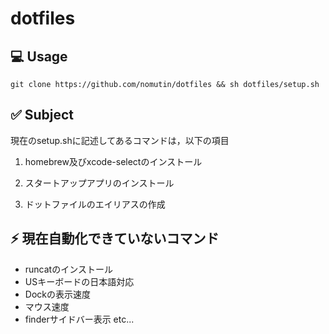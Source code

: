 # dotfiles
## 💻 Usage
```
git clone https://github.com/nomutin/dotfiles && sh dotfiles/setup.sh
```

## ✅ Subject
現在のsetup.shに記述してあるコマンドは，以下の項目

1. homebrew及びxcode-selectのインストール

2. スタートアップアプリのインストール

3. ドットファイルのエイリアスの作成


## ⚡️ 現在自動化できていないコマンド

- runcatのインストール
- USキーボードの日本語対応
- Dockの表示速度
- マウス速度
- finderサイドバー表示  etc...